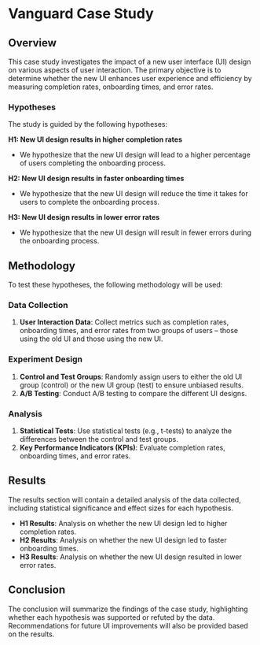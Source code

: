 # Vanguard Case Study

## Overview

This case study investigates the impact of a new user interface (UI) design on various aspects of user interaction. The primary objective is to determine whether the new UI enhances user experience and efficiency by measuring completion rates, onboarding times, and error rates.

### Hypotheses

The study is guided by the following hypotheses:

**H1: New UI design results in higher completion rates**
- We hypothesize that the new UI design will lead to a higher percentage of users completing the onboarding process.

**H2: New UI design results in faster onboarding times**
- We hypothesize that the new UI design will reduce the time it takes for users to complete the onboarding process.

**H3: New UI design results in lower error rates**
- We hypothesize that the new UI design will result in fewer errors during the onboarding process.

## Methodology

To test these hypotheses, the following methodology will be used:

### Data Collection

1. **User Interaction Data**: Collect metrics such as completion rates, onboarding times, and error rates from two groups of users – those using the old UI and those using the new UI.

### Experiment Design

1. **Control and Test Groups**: Randomly assign users to either the old UI group (control) or the new UI group (test) to ensure unbiased results.
2. **A/B Testing**: Conduct A/B testing to compare the different UI designs.

### Analysis

1. **Statistical Tests**: Use statistical tests (e.g., t-tests) to analyze the differences between the control and test groups.
2. **Key Performance Indicators (KPIs)**: Evaluate completion rates, onboarding times, and error rates.

## Results

The results section will contain a detailed analysis of the data collected, including statistical significance and effect sizes for each hypothesis.

- **H1 Results**: Analysis on whether the new UI design led to higher completion rates.
- **H2 Results**: Analysis on whether the new UI design led to faster onboarding times.
- **H3 Results**: Analysis on whether the new UI design resulted in lower error rates.

## Conclusion

The conclusion will summarize the findings of the case study, highlighting whether each hypothesis was supported or refuted by the data. Recommendations for future UI improvements will also be provided based on the results.
